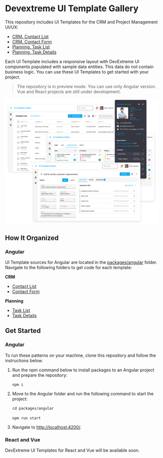 # Devextreme UI Template Gallery

This repository includes UI Templates for the CRM and Project Management UI/UX:

* [CRM. Contact List](https://devexpress.github.io/devextreme-ui-templates-gallery/material.blue.light.compact/angular/default/#/crm-contact-list)
* [CRM. Contact Form](https://devexpress.github.io/devextreme-ui-templates-gallery/material.blue.light.compact/angular/default/#/crm-contact-form)
* [Planning. Task List](https://devexpress.github.io/devextreme-ui-templates-gallery/material.blue.light.compact/angular/default/#/planning-task-list)
* [Planning. Task Details](https://devexpress.github.io/devextreme-ui-templates-gallery/material.blue.light.compact/angular/default/#/planning-task-details)

Each UI Template includes a responsive layout with DevExtreme UI components populated with sample data entities. This data do not contain business logic. You can use these UI Templates to get started with your project.  

> The repository is in preview mode. You can use only Angular version. Vue and React projects are still under development.

![Devextreme UI Template Gallery](/images/ui-template-gallery.png)

## How It Organized

### Angular

UI Template sources for Angular are located in the [packages/angular](packages/angular) folder. Navigate to the following folders to get code for each template:

**CRM**

* [Contact List](packages/angular/src/app/pages/crm-contact-list/) 
* [Contact Form](packages/angular/src/app/pages/crm-contact-form/)

**Planning**

* [Task List](packages/angular/src/app/pages/planning-task-list/) 
* [Task Details](packages/angular/src/app/pages/planning-task-details/)

## Get Started

### Angular

To run these patterns on your machine, clone this repository and follow the instructions below.

1. Run the npm command below to install packages to an Angular project and prepare the repository:  

    ```
    npm i
    ```

2. Move to the Angular folder and run the following command to start the project:

    ```
    cd packages/angular

    npm run start
    ```

3. Navigate to [http://localhost:4200/](http://localhost:4200/). 
    
### React and Vue

DevExtreme UI Templates for React and Vue will be available soon. 